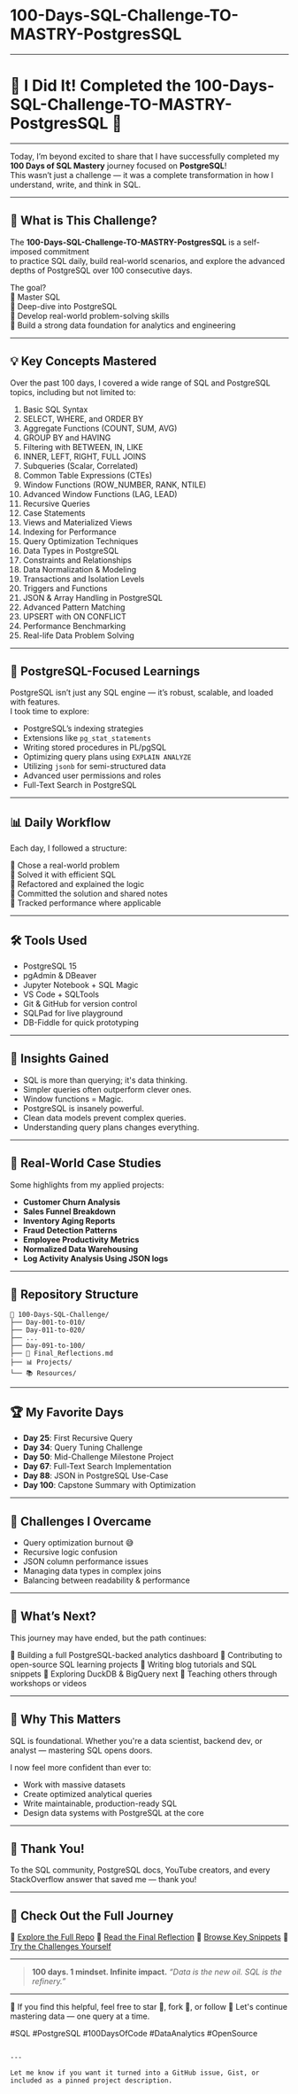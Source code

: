    # 100-Days-SQL-Challenge-TO-MASTRY-PostgresSQL
 

---


# 🎉 I Did It! Completed the 100-Days-SQL-Challenge-TO-MASTRY-PostgresSQL 🚀

---

Today, I’m beyond excited to share that I have successfully completed my **100 Days of SQL Mastery** journey focused on **PostgreSQL**!  
This wasn’t just a challenge — it was a complete transformation in how I understand, write, and think in SQL.

---

## 📘 What is This Challenge?

The **100-Days-SQL-Challenge-TO-MASTRY-PostgresSQL** is a self-imposed commitment  
to practice SQL daily, build real-world scenarios, and explore the advanced depths of PostgreSQL over 100 consecutive days.

The goal?  
🔹 Master SQL  
🔹 Deep-dive into PostgreSQL  
🔹 Develop real-world problem-solving skills  
🔹 Build a strong data foundation for analytics and engineering

---

## 💡 Key Concepts Mastered

Over the past 100 days, I covered a wide range of SQL and PostgreSQL topics, including but not limited to:

1. Basic SQL Syntax
2. SELECT, WHERE, and ORDER BY
3. Aggregate Functions (COUNT, SUM, AVG)
4. GROUP BY and HAVING
5. Filtering with BETWEEN, IN, LIKE
6. INNER, LEFT, RIGHT, FULL JOINS
7. Subqueries (Scalar, Correlated)
8. Common Table Expressions (CTEs)
9. Window Functions (ROW_NUMBER, RANK, NTILE)
10. Advanced Window Functions (LAG, LEAD)
11. Recursive Queries
12. Case Statements
13. Views and Materialized Views
14. Indexing for Performance
15. Query Optimization Techniques
16. Data Types in PostgreSQL
17. Constraints and Relationships
18. Data Normalization & Modeling
19. Transactions and Isolation Levels
20. Triggers and Functions
21. JSON & Array Handling in PostgreSQL
22. Advanced Pattern Matching
23. UPSERT with ON CONFLICT
24. Performance Benchmarking
25. Real-life Data Problem Solving

---

## 🔎 PostgreSQL-Focused Learnings

PostgreSQL isn’t just any SQL engine — it’s robust, scalable, and loaded with features.  
I took time to explore:

- PostgreSQL’s indexing strategies
- Extensions like `pg_stat_statements`
- Writing stored procedures in PL/pgSQL
- Optimizing query plans using `EXPLAIN ANALYZE`
- Utilizing `jsonb` for semi-structured data
- Advanced user permissions and roles
- Full-Text Search in PostgreSQL

---

## 📊 Daily Workflow

Each day, I followed a structure:

🔹 Chose a real-world problem  
🔹 Solved it with efficient SQL  
🔹 Refactored and explained the logic  
🔹 Committed the solution and shared notes  
🔹 Tracked performance where applicable

---

## 🛠 Tools Used

- PostgreSQL 15  
- pgAdmin & DBeaver  
- Jupyter Notebook + SQL Magic  
- VS Code + SQLTools  
- Git & GitHub for version control  
- SQLPad for live playground  
- DB-Fiddle for quick prototyping  

---

## 🧠 Insights Gained

- SQL is more than querying; it's data thinking.  
- Simpler queries often outperform clever ones.  
- Window functions = Magic.  
- PostgreSQL is insanely powerful.  
- Clean data models prevent complex queries.  
- Understanding query plans changes everything.  

---

## 🔁 Real-World Case Studies

Some highlights from my applied projects:

- **Customer Churn Analysis**
- **Sales Funnel Breakdown**
- **Inventory Aging Reports**
- **Fraud Detection Patterns**
- **Employee Productivity Metrics**
- **Normalized Data Warehousing**
- **Log Activity Analysis Using JSON logs**

---

## 💾 Repository Structure

```plaintext
📁 100-Days-SQL-Challenge/
├── Day-001-to-010/
├── Day-011-to-020/
├── ...
├── Day-091-to-100/
├── 📄 Final_Reflections.md
├── 📊 Projects/
└── 📚 Resources/
````

---

## 🏆 My Favorite Days

* **Day 25**: First Recursive Query
* **Day 34**: Query Tuning Challenge
* **Day 50**: Mid-Challenge Milestone Project
* **Day 67**: Full-Text Search Implementation
* **Day 88**: JSON in PostgreSQL Use-Case
* **Day 100**: Capstone Summary with Optimization

---

## 🧩 Challenges I Overcame

* Query optimization burnout 😅
* Recursive logic confusion
* JSON column performance issues
* Managing data types in complex joins
* Balancing between readability & performance

---

## 💬 What’s Next?

This journey may have ended, but the path continues:

🔹 Building a full PostgreSQL-backed analytics dashboard
🔹 Contributing to open-source SQL learning projects
🔹 Writing blog tutorials and SQL snippets
🔹 Exploring DuckDB & BigQuery next
🔹 Teaching others through workshops or videos

---

## 📌 Why This Matters

SQL is foundational.
Whether you're a data scientist, backend dev, or analyst — mastering SQL opens doors.

I now feel more confident than ever to:

* Work with massive datasets
* Create optimized analytical queries
* Write maintainable, production-ready SQL
* Design data systems with PostgreSQL at the core

---

## 🙏 Thank You!

To the SQL community, PostgreSQL docs, YouTube creators, and every StackOverflow answer that saved me — thank you!

---

## 🔗 Check Out the Full Journey

📂 [Explore the Full Repo](#)
📘 [Read the Final Reflection](#)
🧠 [Browse Key Snippets](#)
🚀 [Try the Challenges Yourself](#)

---

> **100 days. 1 mindset. Infinite impact.**
> *“Data is the new oil. SQL is the refinery.”*

---

🧡 If you find this helpful, feel free to star 🌟, fork 🍴, or follow 🔔
Let's continue mastering data — one query at a time.

\#SQL #PostgreSQL #100DaysOfCode #DataAnalytics #OpenSource

```

---

Let me know if you want it turned into a GitHub issue, Gist, or included as a pinned project description.
```

